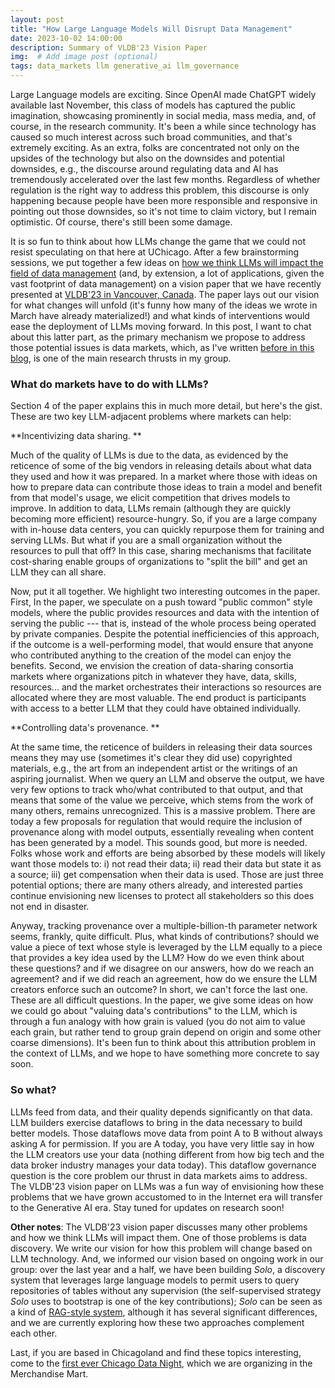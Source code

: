 ```yaml
---
layout: post
title: "How Large Language Models Will Disrupt Data Management"
date: 2023-10-02 14:00:00
description: Summary of VLDB'23 Vision Paper
img:  # Add image post (optional)
tags: data_markets llm generative_ai llm_governance
---
```


Large Language models are exciting. Since OpenAI made ChatGPT widely available last November, this class of models has captured the public imagination, showcasing prominently in social media, mass media, and, of course, in the research community. It's been a while since technology has caused so much interest across such broad communities, and that's extremely exciting. As an extra, folks are concentrated not only on the upsides of the technology but also on the downsides and potential downsides, e.g., the discourse around regulating data and AI has tremendously accelerated over the last few months. Regardless of whether regulation is the right way to address this problem, this discourse is only happening because people have been more responsible and responsive in pointing out those downsides, so it's not time to claim victory, but I remain optimistic. Of course, there's still been some damage.

It is so fun to think about how LLMs change the game that we could not resist speculating on that here at UChicago. After a few brainstorming sessions, we put together a few ideas on [how we think LLMs will impact the field of data management](http://raulcastrofernandez.com/papers/llm_db_vision_vldb23-11.pdf) (and, by extension, a lot of applications, given the vast footprint of data management) on a vision paper that we have recently presented at [VLDB'23 in Vancouver, Canada](https://vldb.org/2023/). The paper lays out our vision for what changes will unfold (it's funny how many of the ideas we wrote in March have already materialized!) and what kinds of interventions would ease the deployment of LLMs moving forward. In this post, I want to chat about this latter part, as the primary mechanism we propose to address those potential issues is data markets, which, as I've written [before in this blog](http://raulcastrofernandez.com/init-post/), is one of the main research thrusts in my group.

### What do markets have to do with LLMs?

Section 4 of the paper explains this in much more detail, but here's the gist. These are two key LLM-adjacent problems where markets can help:

**Incentivizing data sharing. **

Much of the quality of LLMs is due to the data, as evidenced by the reticence of some of the big vendors in releasing details about what data they used and how it was prepared. In a market where those with ideas on how to prepare data can contribute those ideas to train a model and benefit from that model's usage, we elicit competition that drives models to improve. In addition to data, LLMs remain (although they are quickly becoming more efficient) resource-hungry. So, if you are a large company with in-house data centers, you can quickly repurpose them for training and serving LLMs. But what if you are a small organization without the resources to pull that off? In this case, sharing mechanisms that facilitate cost-sharing enable groups of organizations to "split the bill" and get an LLM they can all share.

Now, put it all together. We highlight two interesting outcomes in the paper. First, In the paper, we speculate on a push toward "public common" style models, where the public provides resources and data with the intention of serving the public --- that is, instead of the whole process being operated by private companies. Despite the potential inefficiencies of this approach, if the outcome is a well-performing model, that would ensure that anyone who contributed anything to the creation of the model can enjoy the benefits. Second, we envision the creation of data-sharing consortia markets where organizations pitch in whatever they have, data, skills, resources... and the market orchestrates their interactions so resources are allocated where they are most valuable. The end product is participants with access to a better LLM that they could have obtained individually.

**Controlling data's provenance. **

At the same time, the reticence of builders in releasing their data sources means they may use (sometimes it's clear they did use) copyrighted materials, e.g., the art from an independent artist or the writings of an aspiring journalist. When we query an LLM and observe the output, we have very few options to track who/what contributed to that output, and that means that some of the value we perceive, which stems from the work of many others, remains unrecognized. This is a massive problem. There are today a few proposals for regulation that would require the inclusion of provenance along with model outputs, essentially revealing when content has been generated by a model. This sounds good, but more is needed. Folks whose work and efforts are being absorbed by these models will likely want those models to: i) not read their data; ii) read their data but state it as a source; iii) get compensation when their data is used. Those are just three potential options; there are many others already, and interested parties continue envisioning new licenses to protect all stakeholders so this does not end in disaster.

Anyway, tracking provenance over a multiple-billion-th parameter network seems, frankly, quite difficult. Plus, what kinds of contributions? should we value a piece of text whose style is leveraged by the LLM equally to a piece that provides a key idea used by the LLM? How do we even think about these questions? and if we disagree on our answers, how do we reach an agreement? and if we did reach an agreement, how do we ensure the LLM creators enforce such an outcome? In short, we can't force the last one. These are all difficult questions. In the paper, we give some ideas on how we could go about "valuing data's contributions" to the LLM, which is through a fun analogy with how grain is valued (you do not aim to value each grain, but rather tend to group grain depend on origin and some other coarse dimensions). It's been fun to think about this attribution problem in the context of LLMs, and we hope to have something more concrete to say soon.

### So what?

LLMs feed from data, and their quality depends significantly on that data. LLM builders exercise dataflows to bring in the data necessary to build better models. Those dataflows move data from point A to B without always asking A for permission. If you are A today, you have very little say in how the LLM creators use your data (nothing different from how big tech and the data broker industry manages your data today). This dataflow governance question is the core problem our thrust in data markets aims to address. The VLDB'23 vision paper on LLMs was a fun way of envisioning how these problems that we have grown accustomed to in the Internet era will transfer to the Generative AI era. Stay tuned for updates on research soon!

**Other notes**: The VLDB'23 vision paper discusses many other problems and how we think LLMs will impact them. One of those problems is data discovery. We write our vision for how this problem will change based on LLM technology. And, we informed our vision based on ongoing work in our group: over the last year and a half, we have been building *Solo*, a discovery system that leverages large language models to permit users to query repositories of tables without any supervision (the self-supervised strategy *Solo* uses to bootstrap is one of the key contributions); *Solo* can be seen as a kind of [RAG-style system](https://www.llamaindex.ai), although it has several significant differences, and we are currently exploring how these two approaches complement each other.

Last, if you are based in Chicagoland and find these topics interesting, come to the [first ever Chicago Data Night](https://datascience.uchicago.edu/events/chicago-data-night-dr-helen-sun-and-kader-sakkaria/), which we are organizing in the Merchandise Mart.

